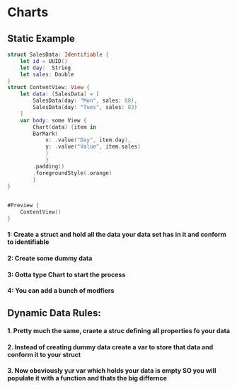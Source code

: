 # Charts

## Static Example

```swift
struct SalesData: Identifiable {
    let id = UUID()
    let day:  String
    let sales: Double
}
struct ContentView: View {
    let data: [SalesData] = [
        SalesData(day: "Mon", sales: 88),
        SalesData(day: "Tues", sales: 83)
    ]
    var body: some View {
        Chart(data) {item in
        BarMark(
            x: .value("Day", item.day),
            y: .value("Value", item.sales)
            )
            }
        .padding()
        .foregroundStyle(.orange)
        }
}

    
#Preview {
    ContentView()
}
```

#### 1: Create a struct and hold all the data your data set has in it and conform to identifiable
#### 2: Create some dummy data
#### 3: Gotta type Chart to start the process
#### 4: You can add a bunch of modfiers

## Dynamic Data Rules:

#### 1. Pretty much the same, craete a struc defining all properties fo your data
#### 2. Instead of creating dummy data create a var to store that data and conform it to your struct
#### 3. Now obsviously yur var which holds your data is empty SO you will populate it with a function and thats the big differnce
